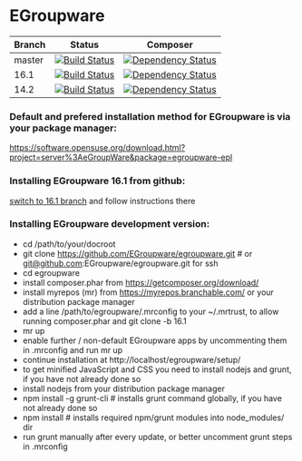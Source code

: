 # EGroupware
| Branch | Status | Composer |
| ------ | ------ | -------- |
| master | [![Build Status](https://travis-ci.org/EGroupware/egroupware.svg?branch=master)](https://travis-ci.org/EGroupware/egroupware) | [![Dependency Status](https://www.versioneye.com/user/projects/57527deb7757a00041b3a25e/badge.svg?style=flat)](https://www.versioneye.com/user/projects/57527deb7757a00041b3a25e) |
| 16.1 | [![Build Status](https://travis-ci.org/EGroupware/egroupware.svg?branch=16.1)](https://travis-ci.org/EGroupware/egroupware) | [![Dependency Status](https://www.versioneye.com/user/projects/57527e0c7757a0003bd4aecb/badge.svg?style=flat)](https://www.versioneye.com/user/projects/57527deb7757a00041b3a25e) |
| 14.2 | [![Build Status](https://travis-ci.org/EGroupware/egroupware.svg?branch=14.2)](https://travis-ci.org/EGroupware/egroupware) | [![Dependency Status](https://www.versioneye.com/user/projects/57527e0c7757a0003bd4aecb/badge.svg?style=flat)](https://www.versioneye.com/user/projects/57527e0c7757a0003bd4aecb) |
### Default and prefered installation method for EGroupware is via your package manager:

  https://software.opensuse.org/download.html?project=server%3AeGroupWare&package=egroupware-epl

### Installing EGroupware 16.1 from github:
[switch to 16.1 branch](https://github.com/EGroupware/egroupware/tree/16.1) and follow instructions there

### Installing EGroupware development version:
* cd /path/to/your/docroot
* git clone https://github.com/EGroupware/egroupware.git # or git@github.com:EGroupware/egroupware.git for ssh
* cd egroupware
* install composer.phar from https://getcomposer.org/download/
* install myrepos (mr) from https://myrepos.branchable.com/ or your distribution package manager
* add a line /path/to/egroupware/.mrconfig to your ~/.mrtrust, to allow running composer.phar and git clone -b 16.1
* mr up
* enable further / non-default EGroupware apps by uncommenting them in .mrconfig and run mr up
* continue installation at http://localhost/egroupware/setup/
* to get minified JavaScript and CSS you need to install nodejs and grunt, if you have not already done so
* install nodejs from your distribution package manager
* npm install -g grunt-cli # installs grunt command globally, if you have not already done so
* npm install # installs required npm/grunt modules into node_modules/ dir
* run grunt manually after every update, or better uncomment grunt steps in .mrconfig
